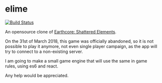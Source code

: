 # elime

[![Build Status](https://travis-ci.org/vikkio88/elime.svg?branch=master)](https://travis-ci.org/vikkio88/elime)

An opensource clone of [Earthcore: Shattered Elements](http://www.earthcoregame.com/).

On the 31st of March 2018, this game was officially abandoned, so it is not possible to play it anymore, not even single player campaign, as the app will try to connect to a non-existing server.

I am going to make a small game engine that will use the same in game rules, using es6 and react.

Any help would be appreciated.
